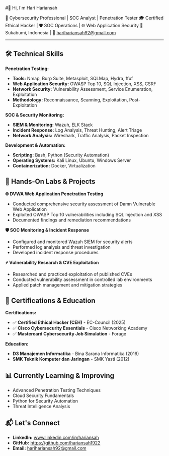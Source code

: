 #👋 Hi, I'm Hari Hariansah

🔐 Cybersecurity Professional | SOC Analyst | Penetration Tester
🎓 Certified Ethical Hacker | 🛡️ SOC Operations | 🌐 Web Application Security
📍 Sukabumi, Indonesia | 📧 harihariansah92@gmail.com

---
## 🛠️ Technical Skills

**Penetration Testing:**
- **Tools:** Nmap, Burp Suite, Metasploit, SQLMap, Hydra, ffuf
- **Web Application Security:** OWASP Top 10, SQL Injection, XSS, CSRF
- **Network Security:** Vulnerability Assessment, Service Enumeration, Exploitation
- **Methodology:** Reconnaissance, Scanning, Exploitation, Post-Exploitation

**SOC & Security Monitoring:**
- **SIEM & Monitoring:** Wazuh, ELK Stack
- **Incident Response:** Log Analysis, Threat Hunting, Alert Triage
- **Network Analysis:** Wireshark, Traffic Analysis, Packet Inspection

**Development & Automation:**
- **Scripting:** Bash, Python (Security Automation)
- **Operating Systems:** Kali Linux, Ubuntu, Windows Server
- **Containerization:** Docker, Virtualization

## 🔬 Hands-On Labs & Projects

**🌐 DVWA Web Application Penetration Testing**
- Conducted comprehensive security assessment of Damn Vulnerable Web Application
- Exploited OWASP Top 10 vulnerabilities including SQL Injection and XSS
- Documented findings and remediation recommendations

**🛡️ SOC Monitoring & Incident Response**
- Configured and monitored Wazuh SIEM for security alerts
- Performed log analysis and threat investigation
- Developed incident response procedures

**⚡ Vulnerability Research & CVE Exploitation**
- Researched and practiced exploitation of published CVEs
- Conducted vulnerability assessment in controlled lab environments
- Applied patch management and mitigation strategies

## 📜 Certifications & Education

**Certifications:**
- ✅ **Certified Ethical Hacker (CEH)** - EC-Council (2025)
- ✅ **Cisco Cybersecurity Essentials** - Cisco Networking Academy
- ✅ **Mastercard Cybersecurity Job Simulation** - Forage

**Education:**
- **D3 Manajemen Informatika** - Bina Sarana Informatika (2016)
- **SMK Teknik Komputer dan Jaringan** - SMK Yasti (2012)

## 📊 Currently Learning & Improving

- Advanced Penetration Testing Techniques
- Cloud Security Fundamentals
- Python for Security Automation
- Threat Intelligence Analysis

## 📬 Let's Connect

- **LinkedIn:** www.linkedin.com/in/hariansah
- **GitHub:** https://github.com/hariansah1922
- **Email:** harihariansah92@gmail.com
